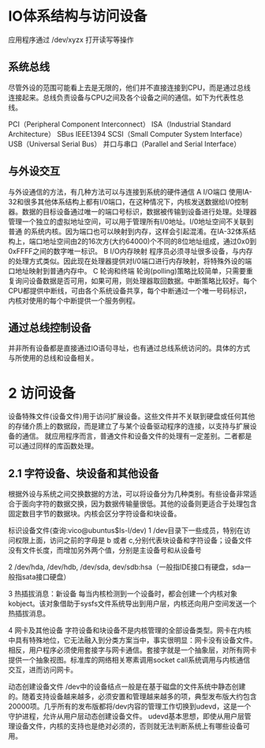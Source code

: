 # IO体系结构与访问设备

应用程序通过  /dev/xyzx  打开读写等操作

## 系统总线
尽管外设的范围可能看上去是无限的，他们并不直接连接到CPU，而是通过总线连接起来。总线负责设备与CPU之间及各个设备之间的通信。如下为代表性总线。

PCI（Peripheral Component Interconnect）
ISA（Industrial Standard Architecture）
SBus
IEEE1394
SCSI（Small Computer System Interface）
USB（Universal Serial Bus）
并口与串口（Parallel and Serial Interface）

## 与外设交互
与外设通信的方法，有几种方法可以与连接到系统的硬件通信
A  I/O端口
使用IA-32和很多其他体系结构上都有I/0端口，在这种情况下，内核发送数据给I/0控制器。数据的目标设备通过唯一的端口号标识，数据被传输到设备进行处理。处理器管理一个独立的虚拟地址空间，可以用于管理所有I/0地址。I/0地址空间不关联到普通 的系统内核。因为端口也可以映射到内存，这样会引起混淆。在IA-32体系结构上，端口地址空间由2的16次方(大约64000)个不同的8位地址组成，通过0x0到0xFFFF之间的数字唯一标识。
B  I/O内存映射
程序员必须寻址很多设备，与内存的处理方式类似。因此现在处理器提供对I/0端口进行内存映射，将特殊外设的端口地址映射到普通内存中。
C  轮询和终端
轮询(polling)策略比较简单，只需要重复询问设备数据是否可用，如果可用，则处理器取回数据。中断策略比较好。每个CPU都提供中断线，可由各个系统设备共享，每个中断通过一个唯一号码标识，内核对使用的每个中断提供一个服务例程。

## 通过总线控制设备
并非所有设备都是直接通过IO语句寻址，也有通过总线系统访问的。具体的方式与所使用的总线和设备相关。

# 2 访问设备
设备特殊文件(设备文件)用于访问扩展设备。这些文件并不关联到硬盘或任何其他的存储介质上的数据段，而是建立了与某个设备驱动程序的连接，以支持与扩展设备的通信。
就应用程序而言，普通文件和设备文件的处理有一定差别。二者都是可以通过同样的库函数处理。

## 2.1 字符设备、块设备和其他设备
根据外设与系统之间交换数据的方法，可以将设备分为几种类别。有些设备非常适合于面向字符的数据交换，因为数据传输量很低。其他的设备则更适合于处理包含固定数目字节的数据块。内核会区分字符设备和块设备。

标识设备文件(查询:vico@ubuntus$Is-l/dev)
1 /dev目录下一些成员，特别在访问权限上面，访问之前的字母是 b 或者 c,分别代表块设备和字符设备；设备文件没有文件长度，而增加另外两个值，分别是主设备号和从设备号

2 /dev/hda, /dev/hdb, /dev/sda,  dev/sdb:hsa（一般指IDE接口有硬盘，sda一般指sata接口硬盘）

3  热插拔消息：新设备
每当内核检测到一个设备时，都会创建一个内核对象kobject。该对象借助于sysfs文件系统导出到用户层，内核还向用户空间发送一个热插拔消息。

4  网卡及其他设备
字符设备和块设备不是内核管理的全部设备类型。网卡在内核中具有特殊地位，它无法融入到分类方案当中，事实很明显：网卡没有设备文件。相反，用户程序必须使用套接字与网卡通信。套接字就是一个抽象层，对所有网卡提供一个抽象视图。标准库的网络相关寒素调用socket call系统调用与内核通信交互，进而访问网卡。

动态创建设备文件
/dev中的设备结点一般是在基于磁盘的文件系统中静态创建的。随着支持设备越来越多，必须安置和管理越来越多的项，典型发布版大约包含20000项。几乎所有的发布版都将/dev内容的管理工作切换到udevd，这是一个守护进程，允许从用户层动态创建设备文件。
udevd基本思想，即使从用户层管理设备文件，内核的支持也是绝对必须的，否则就无法判断系统上有哪些设备可用。